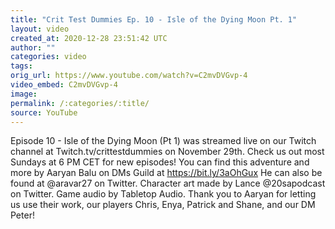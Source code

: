 ```yaml
---
title: "Crit Test Dummies Ep. 10 - Isle of the Dying Moon Pt. 1"
layout: video
created_at: 2020-12-28 23:51:42 UTC
author: ""
categories: video
tags: 
orig_url: https://www.youtube.com/watch?v=C2mvDVGvp-4
video_embed: C2mvDVGvp-4
image:
permalink: /:categories/:title/
source: YouTube
---
```

Episode 10 - Isle of the Dying Moon (Pt 1) was streamed live on our Twitch channel at Twitch.tv/crittestdummies on November 29th. Check us out most Sundays at 6 PM CET for new episodes! You can find this adventure and more by Aaryan Balu on DMs Guild at https://bit.ly/3aOhGux He can also be found at @aravar27 on Twitter. Character art made by Lance @20sapodcast on Twitter. Game audio by Tabletop Audio. Thank you to Aaryan for letting us use their work, our players Chris, Enya, Patrick and Shane, and our DM Peter!